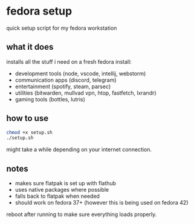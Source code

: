 # fedora setup

quick setup script for my fedora workstation

## what it does

installs all the stuff i need on a fresh fedora install:
- development tools (node, vscode, intellij, webstorm)
- communication apps (discord, telegram)
- entertainment (spotify, steam, parsec)
- utilities (bitwarden, mullvad vpn, htop, fastfetch, lxrandr)
- gaming tools (bottles, lutris)

## how to use

```bash
chmod +x setup.sh
./setup.sh
```

might take a while depending on your internet connection.

## notes

- makes sure flatpak is set up with flathub
- uses native packages where possible
- falls back to flatpak when needed
- should work on fedora 37+ (however this is being used on fedora 42)

reboot after running to make sure everything loads properly.
